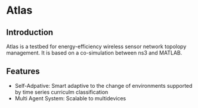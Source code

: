 # Atlas

## Introduction

Atlas is a testbed for energy-efficiency wireless sensor network topolopy management. It is based on a co-simulation between ns3 and MATLAB. 

## Features

- Self-Adpative: Smart adaptive to the change of environments supported by time series curriculm classification
- Multi Agent System: Scalable to multidevices
